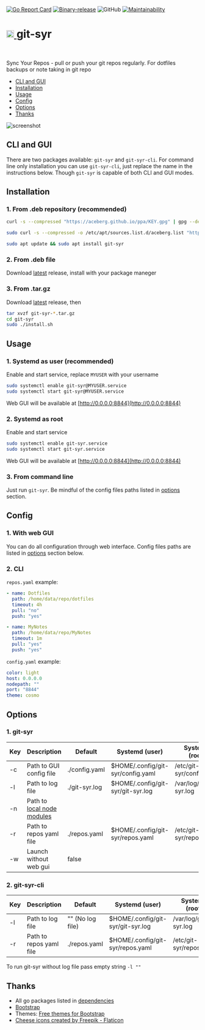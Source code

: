 [![Go Report Card](https://goreportcard.com/badge/github.com/aceberg/git-syr)](https://goreportcard.com/report/github.com/aceberg/git-syr)
[![Binary-release](https://github.com/aceberg/git-syr/actions/workflows/release.yml/badge.svg)](https://github.com/aceberg/git-syr/actions/workflows/release.yml)
![GitHub](https://img.shields.io/github/license/aceberg/git-syr)
[![Maintainability](https://api.codeclimate.com/v1/badges/d02b3d4486ec4b8158af/maintainability)](https://codeclimate.com/github/aceberg/git-syr/maintainability)

<h1><a href="https://github.com/aceberg/git-syr">
    <img src="https://raw.githubusercontent.com/aceberg/git-syr/main/assets/logo.png" width="20" />
</a>git-syr</h1>
<br/>

Sync Your Repos - pull or push your git repos regularly. For dotfiles backups or note taking in git repo

- [CLI and GUI](https://github.com/aceberg/git-syr#cli-and-gui) 
- [Installation](https://github.com/aceberg/git-syr#installation)   
- [Usage](https://github.com/aceberg/git-syr#usage)   
- [Config](https://github.com/aceberg/git-syr#config)   
- [Options](https://github.com/aceberg/git-syr#options)  
- [Thanks](https://github.com/aceberg/git-syr#thanks) 

![screenshot](https://raw.githubusercontent.com/aceberg/git-syr/main/assets/Screenshot%202022-12-22%20at%2012-51-48%20Sync%20Your%20Repos.png)


## CLI and GUI
There are two packages available: `git-syr` and `git-syr-cli`. For command line only installation you can use `git-syr-cli`, just replace the name in the instructions below. Though `git-syr` is capable of both CLI and GUI modes.

## Installation

### 1. From .deb repository (recommended)
```sh
curl -s --compressed "https://aceberg.github.io/ppa/KEY.gpg" | gpg --dearmor | sudo tee /etc/apt/trusted.gpg.d/aceberg.gpg
```
```sh
sudo curl -s --compressed -o /etc/apt/sources.list.d/aceberg.list "https://aceberg.github.io/ppa/aceberg.list"
```
```sh
sudo apt update && sudo apt install git-syr
```
### 2. From .deb file
Download [latest](https://github.com/aceberg/git-syr/releases/latest) release, install with your package maneger

### 3. From .tar.gz
Download [latest](https://github.com/aceberg/git-syr/releases/latest) release, then
```sh
tar xvzf git-syr-*.tar.gz
cd git-syr
sudo ./install.sh
```



## Usage
### 1. Systemd as user (recommended)
Enable and start service, replace `MYUSER` with your username
```sh
sudo systemctl enable git-syr@MYUSER.service
sudo systemctl start git-syr@MYUSER.service
```
Web GUI will be available at [http://0.0.0.0:8844](http://0.0.0.0:8844)

### 2. Systemd as root
Enable and start service
```sh
sudo systemctl enable git-syr.service
sudo systemctl start git-syr.service
```
Web GUI will be available at [http://0.0.0.0:8844](http://0.0.0.0:8844)

### 3. From command line
Just run `git-syr`. Be mindful of the config files paths listed in [options](https://github.com/aceberg/git-syr#options) section.


## Config
### 1. With web GUI
You can do all configuration through web interface. Config files paths are listed in [options](https://github.com/aceberg/git-syr#options) section below.

### 2. CLI
`repos.yaml` example:
```yaml
- name: Dotfiles
  path: /home/data/repo/dotfiles
  timeout: 4h
  pull: "no"
  push: "yes"

- name: MyNotes
  path: /home/data/repo/MyNotes
  timeout: 1m
  pull: "yes"
  push: "yes"
```
`config.yaml` example:
```yaml
color: light
host: 0.0.0.0
nodepath: ""
port: "8844"
theme: cosmo
```



## Options
### 1. git-syr
| Key  | Description | Default | Systemd (user) | Systemd (root) |
| --------  | ----------- | ------- | --- | --- |
| -c | Path to GUI config file |./config.yaml| $HOME/.config/git-syr/config.yaml | /etc/git-syr/config.yaml |
| -l | Path to log file | ./git-syr.log | $HOME/.config/git-syr/git-syr.log | /var/log/git-syr.log |
| -n | Path to [local node modules](https://github.com/aceberg/my-dockerfiles/tree/main/node-bootstrap) | | | |
| -r | Path to repos yaml file |./repos.yaml| $HOME/.config/git-syr/repos.yaml | /etc/git-syr/repos.yaml |
| -w | Launch without web gui | false | | |

### 2. git-syr-cli
| Key  | Description | Default | Systemd (user) | Systemd (root) |
| --------  | ----------- | ------- | --- | --- |
| -l | Path to log file | "" (No log file) | $HOME/.config/git-syr/git-syr.log | /var/log/git-syr.log |
| -r | Path to repos yaml file |./repos.yaml| $HOME/.config/git-syr/repos.yaml | /etc/git-syr/repos.yaml |

To run git-syr without log file pass empty string `-l ""`



## Thanks
- All go packages listed in [dependencies](https://github.com/aceberg/git-syr/network/dependencies)
- [Bootstrap](https://getbootstrap.com/)
- Themes: [Free themes for Bootstrap](https://bootswatch.com)
- <a href="https://www.flaticon.com/free-icons/cheese" title="cheese icons">Cheese icons created by Freepik - Flaticon</a>